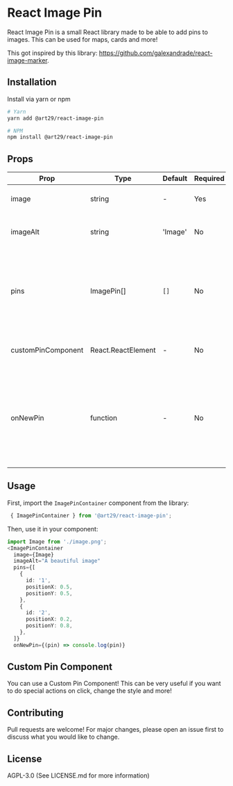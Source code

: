 # React Image Pin

React Image Pin is a small React library made to be able to add pins to images. This can be used for maps, cards and more!

This got inspired by this library: https://github.com/galexandrade/react-image-marker.

## Installation

Install via yarn or npm

```bash
# Yarn
yarn add @art29/react-image-pin

# NPM
npm install @art29/react-image-pin
```

## Props

| Prop               | Type               | Default | Required | Description                                                                                      |
| ------------------ | ------------------ | ------- | -------- | ------------------------------------------------------------------------------------------------ |
| image              | string             | -       | Yes      | The source of the image                                                                          |
| imageAlt           | string             | 'Image' | No       | The alternative text for the image                                                               |
| pins               | ImagePin[]         | `[]`    | No       | An array of pin objects. Each object should have `positionX`, `positionY`, and `id` properties   |
| customPinComponent | React.ReactElement | -       | No       | A custom component to be used as the pin                                                         |
| onNewPin           | function           | -       | No       | A function that is called when a new pin is added. It receives the new pin object as an argument |

## Usage

First, import the `ImagePinContainer` component from the library:

```typescript jsx
 { ImagePinContainer } from '@art29/react-image-pin';
```

Then, use it in your component:

```typescript jsx
import Image from './image.png';
<ImagePinContainer
  image={Image}
  imageAlt="A beautiful image"
  pins={[
    {
      id: '1',
      positionX: 0.5,
      positionY: 0.5,
    },
    {
      id: '2',
      positionX: 0.2,
      positionY: 0.8,
    },
  ]}
  onNewPin={(pin) => console.log(pin)}
```

## Custom Pin Component

You can use a Custom Pin Component! This can be very useful if you want to do special actions on click, change the style and more!

## Contributing

Pull requests are welcome! For major changes, please open an issue first to discuss what you would like to change.

## License

AGPL-3.0 (See LICENSE.md for more information)
